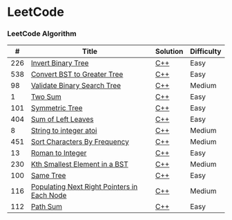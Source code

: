 LeetCode
========

### LeetCode Algorithm

| # | Title | Solution | Difficulty |
|---| ----- | -------- | ---------- |
|226|[Invert Binary Tree](https://leetcode.com/problems/invert-binary-tree/#/description)| [C++](https://github.com/piyush6348/leetcode/blob/master/Invert%20Binary%20Tree.cpp)|Easy|
|538|[Convert BST to Greater Tree](https://leetcode.com/problems/convert-bst-to-greater-tree/#/description)| [C++](https://github.com/piyush6348/leetcode/blob/master/Convert%20BST%20to%20Greater%20Tree.cpp)|Easy|
|98|[Validate Binary Search Tree](https://leetcode.com/problems/validate-binary-search-tree/#/description)| [C++](https://github.com/piyush6348/leetcode/blob/master/Validate%20Binary%20Search%20Tree.cpp)|Medium|
|1|[Two Sum](https://leetcode.com/problems/two-sum/#/description)| [C++](https://github.com/piyush6348/leetcode/blob/master/Two%20Sum.cpp)|Easy|
|101|[Symmetric Tree](https://leetcode.com/problems/symmetric-tree/#/description)| [C++](https://github.com/piyush6348/leetcode/blob/master/Symmetric%20Tree.cpp)|Easy|
|404|[Sum of Left Leaves](https://leetcode.com/problems/sum-of-left-leaves/#/description)| [C++](https://github.com/piyush6348/leetcode/blob/master/Sum%20of%20Left%20Leaves.cpp)|Easy|
|8|[String to integer atoi](https://leetcode.com/problems/string-to-integer-atoi/#/description)| [C++](https://github.com/piyush6348/leetcode/blob/master/String%20to%20Integer%20(atoi).cpp)|Medium|
|451|[Sort Characters By Frequency](https://leetcode.com/problems/sort-characters-by-frequency/#/description)| [C++](https://github.com/piyush6348/leetcode/blob/master/Sort%20Characters%20By%20Frequency.cpp)|Medium|
|13|[Roman to Integer](https://leetcode.com/problems/roman-to-integer/#/description)| [C++](https://github.com/piyush6348/leetcode/blob/master/Roman%20to%20Integer.cpp)|Easy|
|230|[Kth Smallest Element in a BST](https://leetcode.com/problems/kth-smallest-element-in-a-bst/#/description)| [C++](https://github.com/piyush6348/leetcode/blob/master/Kth%20Smallest%20Element%20in%20a%20BST.cpp)|Medium|
|100|[Same Tree](https://leetcode.com/problems/same-tree/#/description)| [C++](https://github.com/piyush6348/leetcode/blob/master/Same%20Tree.cpp)|Easy|
|116|[Populating Next Right Pointers in Each Node](https://leetcode.com/problems/populating-next-right-pointers-in-each-node/#/description)| [C++](https://github.com/piyush6348/leetcode/blob/master/Populating%20Next%20Right%20Pointers%20in%20Each%20Node.cpp)|Medium|
|112|[Path Sum](https://leetcode.com/problems/path-sum/#/description)| [C++](https://github.com/piyush6348/leetcode/blob/master/Path%20Sum.cpp)|Easy|
